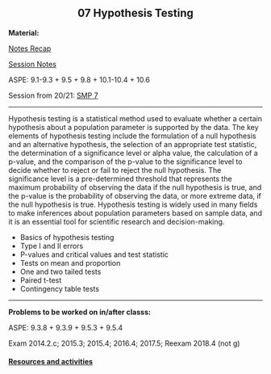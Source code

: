 <h2 align="center">07 Hypothesis Testing</h2>

<p><strong>Material:</strong></p
 
[Notes Recap](https://drive.google.com/file/d/1WfF_ywaV4FlI0O8WNFSCvIuN5I4MneCz/view?usp=sharing)
 
[Session Notes](https://drive.google.com/file/d/1fg4pstQXTtnNDVbvgWSEwN-CucDAx7Nt/view?usp=sharing)

<p>ASPE: 9.1-9.3 + 9.5 + 9.8 + 10.1-10.4 + 10.6</p>

<p>Session from 20/21: <a target="_blank" href="https://youtu.be/B1W0U1gzYE8">SMP 7</a></p>
<hr />

<p>Hypothesis testing is a statistical method used to evaluate whether a certain hypothesis about a population parameter is supported by the data. The key elements of hypothesis testing include the formulation of a null hypothesis and an alternative hypothesis, the selection of an appropriate test statistic, the determination of a significance level or alpha value, the calculation of a p-value, and the comparison of the p-value to the significance level to decide whether to reject or fail to reject the null hypothesis. The significance level is a pre-determined threshold that represents the maximum probability of observing the data if the null hypothesis is true, and the p-value is the probability of observing the data, or more extreme data, if the null hypothesis is true. Hypothesis testing is widely used in many fields to make inferences about population parameters based on sample data, and it is an essential tool for scientific research and decision-making.</p>
<ul>
 <li>Basics of hypothesis testing</li>
 <li>Type I and II errors</li>
 <li>P-values and critical values and test statistic</li>
 <li>Tests on mean and proportion</li>
 <li>One and two tailed tests</li>
 <li>Paired t-test</li>
 <li>Contingency table tests</li>
</ul>
<hr />
<p><strong>Problems to be worked on in/after classs:</strong></p>
<p>ASPE: 9.3.8 + 9.3.9 + 9.5.3 + 9.5.4</p>
<p>Exam 2014.2.c; 2015.3; 2015.4; 2016.4; 2017.5; Reexam 2018.4 (not g)</p>

#### [Resources and activities](https://viaucdk-my.sharepoint.com/:f:/g/personal/rib_viauc_dk/Em4S0kBQDWZPiOBLpJjM3MEBNWQx40JCmPXPRtj0EoO7_g?e=VFim27)
